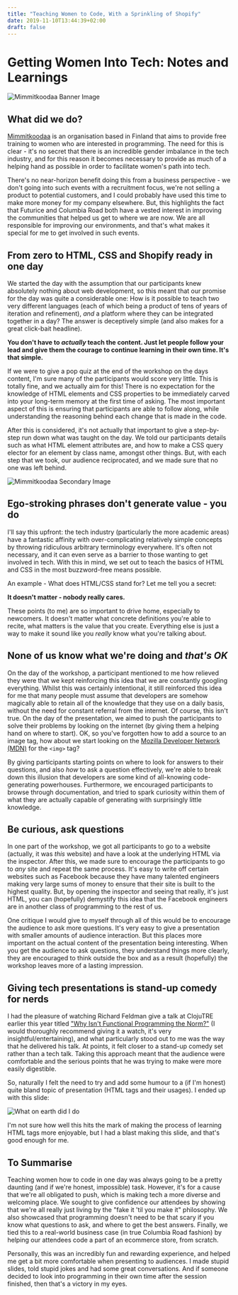 ```yaml
---
title: "Teaching Women to Code, With a Sprinkling of Shopify"
date: 2019-11-10T13:44:39+02:00
draft: false
---
```

# Getting Women Into Tech: Notes and Learnings
![Mimmitkoodaa Banner Image](/img/mimmitkooda-2.jpg)

## What did we do?
[Mimmitkoodaa](https://mimmitkoodaa.ohjelmistoebusiness.fi/in-english/) is an organisation based in Finland that aims to provide free training to women who are interested in programming. The need for this is clear - it's no secret that there is an incredible gender imbalance in the tech industry, and for this reason it becomes necessary to provide as much of a helping hand as possible in order to facilitate women's path into tech. 

There's no near-horizon benefit doing this from a business perspective - we don't going into such events with a recruitment focus, we're not selling a product to potential customers, and I could probably have used this time to make more money for my company elsewhere. But, this highlights the fact that Futurice and Columbia Road both have a vested interest in improving the communities that helped us get to where we are now. We are all responsible for improving our environments, and that's what makes it special for me to get involved in such events.

## From zero to HTML, CSS and Shopify ready in one day
We started the day with the assumption that our participants knew absolutely nothing about web development, so this meant that our promise for the day was quite a considerable one: How is it possible to teach two very different languages (each of which being a product of tens of years of iteration and refinement), _and_ a platform where they can be integrated together in a day? The answer is deceptively simple (and also makes for a great click-bait headline).

**You don't have to _actually_ teach the content. Just let people follow your lead and give them the courage to continue learning in their own time. It's that simple.**

If we were to give a pop quiz at the end of the workshop on the days content, I'm sure many of the participants would score very little. This is totally fine, and we actually aim for this! There is no expectation for the knowledge of HTML elements and CSS properties to be immediately carved into your long-term memory at the first time of asking. The most important aspect of this is ensuring that participants are able to follow along, while understanding the reasoning behind each change that is made in the code.

After this is considered, it's not actually that important to give a step-by-step run down what was taught on the day. We told our participants details such as what HTML element attributes are, and how to make a CSS query elector for an element by class name, amongst other things. But, with each step that we took, our audience reciprocated, and we made sure that no one was left behind.

![Mimmitkoodaa Secondary Image](/img/mimmitkooda-1.jpg)
## Ego-stroking phrases don't generate value - you do
I'll say this upfront: the tech industry (particularly the more academic areas) have a fantastic affinity with over-complicating relatively simple concepts by throwing ridiculous arbitrary terminology everywhere. It's often not necessary, and it can even serve as a barrier to those wanting to get involved in tech. With this in mind, we set out to teach the basics of HTML and CSS in the most buzzword-free means possible.

An example - What does HTML/CSS stand for? Let me tell you a secret:

**It doesn't matter - nobody really cares.**

These points (to me) are so important to drive home, especially to newcomers. It doesn't matter what concrete definitions you're able to recite, what matters is the value that you create. Everything else is just a way to make it sound like you _really_ know what you're talking about.

## None of us know what we're doing and _that's OK_
On the day of the workshop, a participant mentioned to me how relieved they were that we kept reinforcing this idea that we are constantly googling everything. Whilst this was certainly intentional, it still reinforced this idea for me that many people must assume that developers are somehow magically able to retain all of the knowledge that they use on a daily basis, without the need for constant referral from the internet. Of course, this isn't true. On the day of the presentation, we aimed to push the participants to solve their problems by looking on the internet (by giving them a helping hand on where to start). OK, so you've forgotten how to add a source to an image tag, how about we start looking on the [Mozilla Developer Network (MDN)](https://developer.mozilla.org) for the `<img>` tag?

By giving participants starting points on where to look for answers to their questions, and also _how_ to ask a question effectively, we're able to break down this illusion that developers are some kind of all-knowing code-generating powerhouses. Furthermore, we encouraged participants to browse through documentation, and tried to spark curiosity within them of what they are actually capable of generating with surprisingly little knowledge.

## Be curious, ask questions
In one part of the workshop, we got all participants to go to a website (actually, it was _this_ website) and have a look at the underlying HTML via the inspector. After this, we made sure to encourage the participants to go to _any_ site and repeat the same process. It's easy to write off certain websites such as Facebook because they have many talented engineers making very large sums of money to ensure that their site is built to the highest quality. But, by opening the inspector and seeing that really, it's just HTML, you can (hopefully) demystify this idea that the Facebook engineers are in another class of programming to the rest of us.

One critique I would give to myself through all of this would be to encourage the audience to ask more questions. It's very easy to give a presentation with smaller amounts of audience interaction. But this places more important on the actual content of the presentation being interesting. When you get the audience to ask questions, they understand things more clearly, they are encouraged to think outside the box and as a result (hopefully) the workshop leaves more of a lasting impression.

## Giving tech presentations is stand-up comedy for nerds
I had the pleasure of watching Richard Feldman give a talk at ClojuTRE earlier this year titled ["Why Isn't Functional Programming the Norm?"](https://youtu.be/QyJZzq0v7Z4) (I would thoroughly recommend giving it a watch, it's very insightful/entertaining), and what particularly stood out to me was the way that he delivered his talk. At points, it felt closer to a stand-up comedy set rather than a tech talk. Taking this approach meant that the audience were comfortable and the serious points that he was trying to make were more easily digestible.

So, naturally I felt the need to try and add some humour to a (if I'm honest) quite bland topic of presentation (HTML tags and their usages). I ended up with this slide:

![What on earth did I do](/img/what-have-I-done.jpg)

I'm not sure how well this hits the mark of making the process of learning HTML tags more enjoyable, but I had a blast making this slide, and that's good enough for me.

## To Summarise
Teaching women how to code in one day was always going to be a pretty daunting (and if we're honest, impossible) task. However, it's for a cause that we're all obligated to push, which is making tech a more diverse and welcoming place. We sought to give confidence our attendees by showing that we're all really just living by the "fake it 'til you make it" philosophy. We also showcased that programming doesn't need to be that scary if you know what questions to ask, and where to get the best answers. Finally, we tied this to a real-world business case (in true Columbia Road fashion) by helping our attendees code a part of an ecommerce store, from scratch.

Personally, this was an incredibly fun and rewarding experience, and helped me get a bit more comfortable when presenting to audiences. I made stupid slides, told stupid jokes and had some great conversations. And if someone decided to look into programming in their own time after the session finished, then that's a victory in my eyes.
